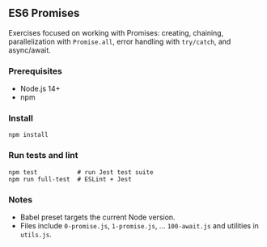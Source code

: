 ## ES6 Promises

Exercises focused on working with Promises: creating, chaining, parallelization with `Promise.all`, error handling with `try/catch`, and async/await.

### Prerequisites

- Node.js 14+
- npm

### Install

```
npm install
```

### Run tests and lint

```
npm test           # run Jest test suite
npm run full-test  # ESLint + Jest
```

### Notes

- Babel preset targets the current Node version.
- Files include `0-promise.js`, `1-promise.js`, … `100-await.js` and utilities in `utils.js`.
